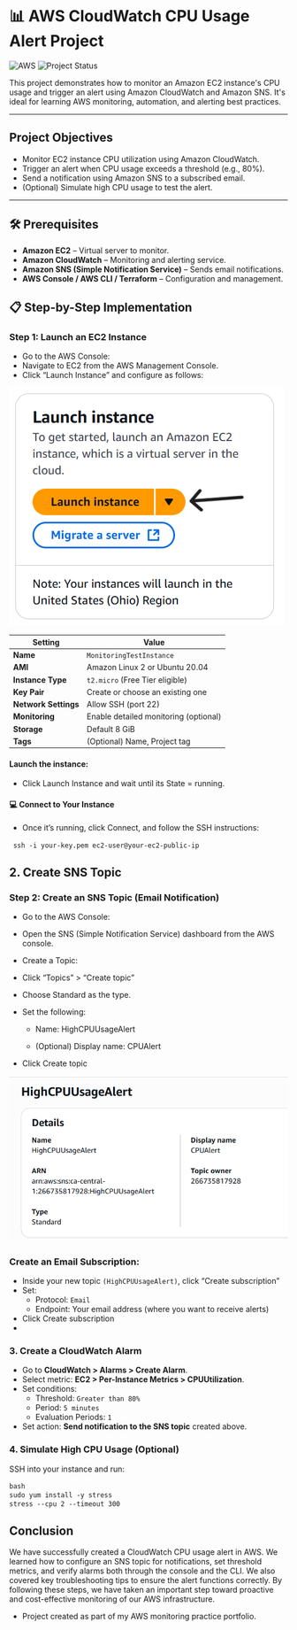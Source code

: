 
# 📊 AWS CloudWatch CPU Usage Alert Project
![AWS](https://img.shields.io/badge/Built%20with-AWS-orange?style=flat&logo=amazonaws)
![Project Status](https://img.shields.io/badge/status-in--progress-yellow)

This project demonstrates how to monitor an Amazon EC2 instance's CPU usage and trigger an alert using Amazon CloudWatch and Amazon SNS. It's ideal for learning AWS monitoring, automation, and alerting best practices.

---

## Project Objectives

- Monitor EC2 instance CPU utilization using Amazon CloudWatch.
- Trigger an alert when CPU usage exceeds a threshold (e.g., 80%).
- Send a notification using Amazon SNS to a subscribed email.
- (Optional) Simulate high CPU usage to test the alert.

---

## 🛠️ Prerequisites

- **Amazon EC2** – Virtual server to monitor.
- **Amazon CloudWatch** – Monitoring and alerting service.
- **Amazon SNS (Simple Notification Service)** – Sends email notifications.
- **AWS Console / AWS CLI / Terraform** – Configuration and management.

## 📋 Step-by-Step Implementation
  
### Step 1: Launch an EC2 Instance    
- Go to the AWS Console:
- Navigate to EC2 from the AWS Management Console.
-  Click “Launch Instance” and configure as follows:
  
  ![image alt](https://github.com/Juniorklb/AWS-CPU-cloudwatch-usage-alert/blob/48aec178d0986b93e5d9f3d242cbef4571d45aca/image/EC2.PNG)

| Setting                  | Value                           |
|--------------------------|---------------------------------|
| **Name**                 | `MonitoringTestInstance`        |
| **AMI**                  | Amazon Linux 2 or Ubuntu 20.04  |
| **Instance Type**        | `t2.micro` (Free Tier eligible) |
| **Key Pair**             | Create or choose an existing one |
| **Network Settings**     | Allow SSH (port 22)             |
| **Monitoring**           | Enable detailed monitoring (optional) |
| **Storage**              | Default 8 GiB                   |
| **Tags**                 | (Optional) Name, Project tag    |

#### Launch the instance:
- Click Launch Instance and wait until its State = running.

#### 💻 Connect to Your Instance
- Once it’s running, click Connect, and follow the SSH instructions:

 `` ssh -i your-key.pem ec2-user@your-ec2-public-ip``

## 2. Create SNS Topic
### Step 2: Create an SNS Topic (Email Notification)
- Go to the AWS Console:
- Open the SNS (Simple Notification Service) dashboard from the AWS console.

- Create a Topic:
- Click “Topics” > “Create topic”

- Choose Standard as the type.

- Set the following:

    - Name: HighCPUUsageAlert

    - (Optional) Display name: CPUAlert
- Click Create topic
  
![image alt](https://github.com/Juniorklb/AWS-CPU-cloudwatch-usage-alert/blob/2434d33a3e419f0b7351dbf50a13f347366a4704/image/SNNS.PNG)

### Create an Email Subscription:
- Inside your new topic ``(HighCPUUsageAlert)``, click “Create subscription”
- Set:
   - Protocol: ``Email``
   - Endpoint: Your email address (where you want to receive alerts)
- Click Create subscription
- 
### 3. Create a CloudWatch Alarm
- Go to **CloudWatch > Alarms > Create Alarm**.
- Select metric: **EC2 > Per-Instance Metrics > CPUUtilization**.
- Set conditions:
  - Threshold: `Greater than 80%`
  - Period: `5 minutes`
  - Evaluation Periods: `1`
- Set action: **Send notification to the SNS topic** created above.

### 4. Simulate High CPU Usage (Optional)
SSH into your instance and run:
     
    bash
    sudo yum install -y stress
    stress --cpu 2 --timeout 300

## Conclusion

We have successfully created a CloudWatch CPU usage alert in AWS. We learned how to configure an SNS topic for notifications, set threshold metrics, and verify alarms both through the console and the CLI. We also covered key troubleshooting tips to ensure the alert functions correctly. By following these steps, we have taken an important step toward proactive and cost-effective monitoring of our AWS infrastructure.

- Project created as part of my AWS monitoring practice portfolio.
